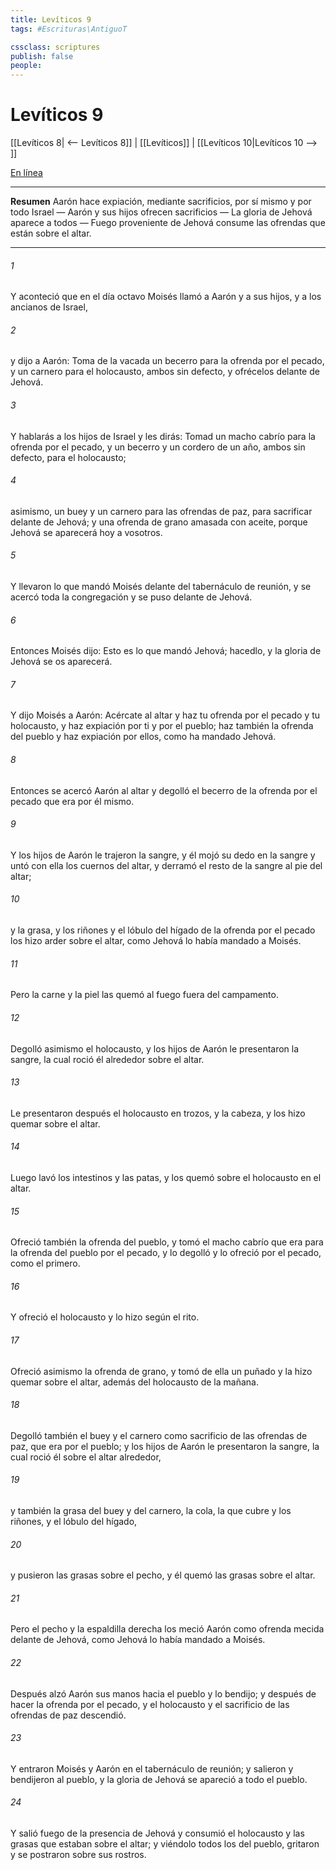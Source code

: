 ```yaml
---
title: Levíticos 9
tags: #Escrituras\AntiguoT

cssclass: scriptures
publish: false
people:
---
```


# Levíticos 9
[[Levíticos 8| <-- Levíticos 8]] | [[Levíticos]] | [[Levíticos 10|Levíticos 10 --> ]]

[En línea](https://churchofjesuschrist.org/study/scriptures/ot/lev/9?lang=spa)

---
__Resumen__
Aarón hace expiación, mediante sacrificios, por sí mismo y por todo Israel — Aarón y sus hijos ofrecen sacrificios — La gloria de Jehová aparece a todos — Fuego proveniente de Jehová consume las ofrendas que están sobre el altar.

---
###### 1 
Y aconteció que en el día octavo Moisés llamó a Aarón y a sus hijos, y a los ancianos de Israel,

###### 2 
y dijo a Aarón: Toma de la vacada un becerro para la ofrenda por el pecado, y un carnero para el holocausto, ambos sin defecto, y ofrécelos delante de Jehová.

###### 3 
Y hablarás a los hijos de Israel y les dirás: Tomad un macho cabrío para la ofrenda por el pecado, y un becerro y un cordero de un año, ambos sin defecto, para el holocausto;

###### 4 
asimismo, un buey y un carnero para las ofrendas de paz, para sacrificar delante de Jehová; y una ofrenda de grano amasada con aceite, porque Jehová se aparecerá hoy a vosotros.

###### 5 
Y llevaron lo que mandó Moisés delante del tabernáculo de reunión, y se acercó toda la congregación y se puso delante de Jehová.

###### 6 
Entonces Moisés dijo: Esto es lo que mandó Jehová; hacedlo, y la gloria de Jehová se os aparecerá.

###### 7 
Y dijo Moisés a Aarón: Acércate al altar y haz tu ofrenda por el pecado y tu holocausto, y haz expiación por ti y por el pueblo; haz también la ofrenda del pueblo y haz expiación por ellos, como ha mandado Jehová.

###### 8 
Entonces se acercó Aarón al altar y degolló el becerro de la ofrenda por el pecado que era por él mismo.

###### 9 
Y los hijos de Aarón le trajeron la sangre, y él mojó su dedo en la sangre y untó con ella los cuernos del altar, y derramó el resto de la sangre al pie del altar;

###### 10 
y la grasa, y los riñones y el lóbulo del hígado de la ofrenda por el pecado los hizo arder sobre el altar, como Jehová lo había mandado a Moisés.

###### 11 
Pero la carne y la piel las quemó al fuego fuera del campamento.

###### 12 
Degolló asimismo el holocausto, y los hijos de Aarón le presentaron la sangre, la cual roció él alrededor sobre el altar.

###### 13 
Le presentaron después el holocausto en trozos, y la cabeza, y los hizo quemar sobre el altar.

###### 14 
Luego lavó los intestinos y las patas, y los quemó sobre el holocausto en el altar.

###### 15 
Ofreció también la ofrenda del pueblo, y tomó el macho cabrío que era para la ofrenda del pueblo por el pecado, y lo degolló y lo ofreció por el pecado, como el primero.

###### 16 
Y ofreció el holocausto y lo hizo según el rito.

###### 17 
Ofreció asimismo la ofrenda de grano, y tomó de ella un puñado y la hizo quemar sobre el altar, además del holocausto de la mañana.

###### 18 
Degolló también el buey y el carnero como sacrificio de las ofrendas de paz, que era por el pueblo; y los hijos de Aarón le presentaron la sangre, la cual roció él sobre el altar alrededor,

###### 19 
y también la grasa del buey y del carnero, la cola, la que cubre  y los riñones, y el lóbulo del hígado,

###### 20 
y pusieron las grasas sobre el pecho, y él quemó las grasas sobre el altar.

###### 21 
Pero el pecho y la espaldilla derecha los meció Aarón como ofrenda mecida delante de Jehová, como Jehová lo había mandado a Moisés.

###### 22 
Después alzó Aarón sus manos hacia el pueblo y lo bendijo; y después de hacer la ofrenda por el pecado, y el holocausto y el sacrificio de las ofrendas de paz descendió.

###### 23 
Y entraron Moisés y Aarón en el tabernáculo de reunión; y salieron y bendijeron al pueblo, y la gloria de Jehová se apareció a todo el pueblo.

###### 24 
Y salió fuego de la presencia de Jehová y consumió el holocausto y las grasas que estaban sobre el altar; y viéndolo todos los del pueblo, gritaron y se postraron sobre sus rostros.

